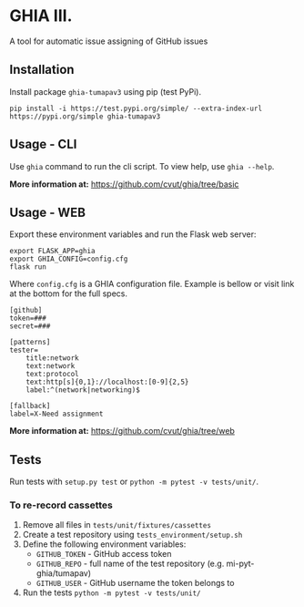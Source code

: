 # GHIA III.
A tool for automatic issue assigning of GitHub issues

## Installation
Install package `ghia-tumapav3` using pip (test PyPi).
```
pip install -i https://test.pypi.org/simple/ --extra-index-url https://pypi.org/simple ghia-tumapav3
```

## Usage - CLI
Use `ghia` command to run the cli script. To view help, use `ghia --help`.

**More information at:**
https://github.com/cvut/ghia/tree/basic


## Usage - WEB
Export these environment variables and run the Flask web server:
```
export FLASK_APP=ghia
export GHIA_CONFIG=config.cfg
flask run
```

Where `config.cfg` is a GHIA configuration file. Example is bellow or visit link at the bottom for the full specs.
```
[github]
token=###
secret=###

[patterns]
tester=
    title:network
    text:network
    text:protocol
    text:http[s]{0,1}://localhost:[0-9]{2,5}
    label:^(network|networking)$

[fallback]
label=X-Need assignment
```

**More information at:**
https://github.com/cvut/ghia/tree/web


## Tests
Run tests with `setup.py test` or `python -m pytest -v tests/unit/`.

### To re-record cassettes
1.  Remove all files in `tests/unit/fixtures/cassettes`
2.  Create a test repository using `tests_environment/setup.sh`
3.  Define the following environment variables:
      *  `GITHUB_TOKEN` - GitHub access token
      *  `GITHUB_REPO` - full name of the test repository (e.g. mi-pyt-ghia/tumapav)
      *  `GITHUB_USER` - GitHub username the token belongs to
4.  Run the tests `python -m pytest -v tests/unit/`
